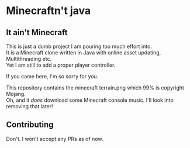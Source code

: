 # Minecraftn't java
## It ain't Minecraft

This is just a dumb project I am pouring too much effort into.  
It is a Minecraft clone written in Java with online asset updating, Multithreading etc.  
Yet I am still to add a proper player controller.

If you came here, I'm so sorry for you.  

This repository contains the minecraft terrain.png which 99% is copyright Mojang.  
Oh, and it *does* download some Minecraft console music. I'll look into removing that later!  


## Contributing
Don't. I won't accept any PRs as of now.